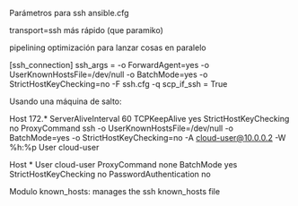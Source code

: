 Parámetros para ssh
ansible.cfg

transport=ssh
más rápido (que paramiko)

pipelining
optimización para lanzar cosas en paralelo
  

[ssh_connection]
ssh_args = -o ForwardAgent=yes -o UserKnownHostsFile=/dev/null -o BatchMode=yes -o StrictHostKeyChecking=no -F ssh.cfg -q
scp_if_ssh = True


Usando una máquina de salto:

Host 172.*
    ServerAliveInterval    60
    TCPKeepAlive           yes
    StrictHostKeyChecking  no
    ProxyCommand           ssh -o UserKnownHostsFile=/dev/null -o BatchMode=yes -o StrictHostKeyChecking=no -A cloud-user@10.0.0.2 -W %h:%p
    User                   cloud-user


Host *
    User                   cloud-user
    ProxyCommand           none
    BatchMode              yes
    StrictHostKeyChecking  no
    PasswordAuthentication no


Modulo known_hosts: manages the ssh known_hosts file

